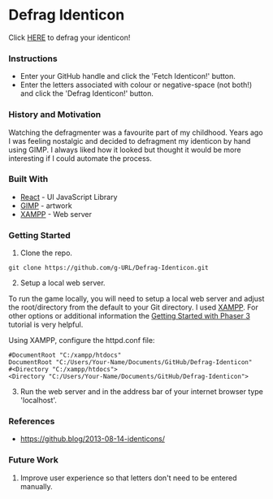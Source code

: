 # Defrag Identicon
Click [HERE](https://g-url.github.io/Defrag-Identicon/) to defrag your identicon!

### Instructions
* Enter your GitHub handle and click the 'Fetch Identicon!' button.
* Enter the letters associated with colour or negative-space (not both!) and click the 'Defrag Identicon!' button.

### History and Motivation
Watching the defragmenter was a favourite part of my childhood. Years ago I was feeling nostalgic and decided to defragment my identicon by hand using GIMP. I always liked how it looked but thought it would be more interesting if I could automate the process.

### Built With
* [React](https://reactjs.org/) - UI JavaScript Library
* [GIMP](https://www.gimp.org/) - artwork
* [XAMPP](https://www.apachefriends.org/index.html) - Web server

### Getting Started
1. Clone the repo.
```
git clone https://github.com/g-URL/Defrag-Identicon.git
```

2. Setup a local web server.

To run the game locally, you will need to setup a local web server and adjust the root/directory from the default to your Git directory. I used [XAMPP](https://www.apachefriends.org/index.html). For other options or additional information the [Getting Started with Phaser 3](https://phaser.io/tutorials/getting-started-phaser3/part2) tutorial is very helpful.

Using XAMPP, configure the httpd.conf file:
```
#DocumentRoot "C:/xampp/htdocs"
DocumentRoot "C:/Users/Your-Name/Documents/GitHub/Defrag-Identicon"
#<Directory "C:/xampp/htdocs">
<Directory "C:/Users/Your-Name/Documents/GitHub/Defrag-Identicon">
```
3. Run the web server and in the address bar of your internet browser type 'localhost'.

### References 
* https://github.blog/2013-08-14-identicons/

### Future Work
1. Improve user experience so that letters don't need to be entered manually.